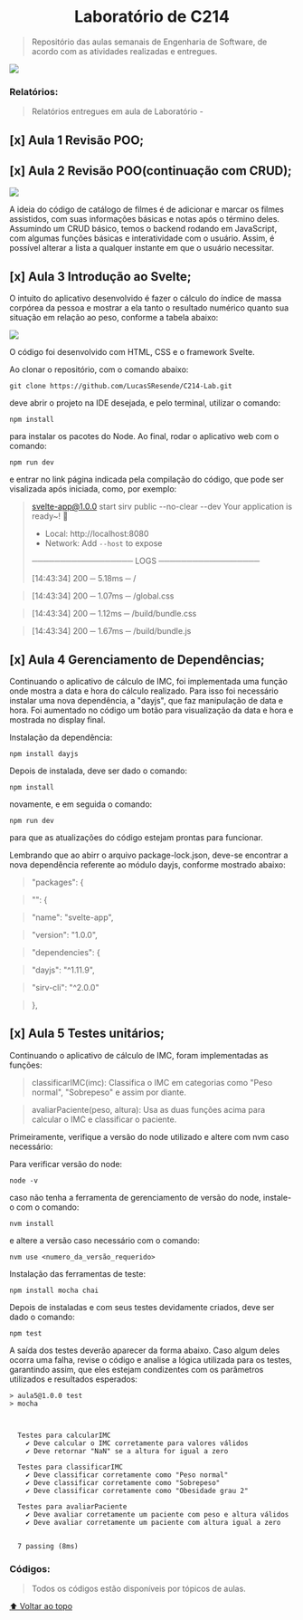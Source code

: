 <h1 align="center">Laboratório de C214</h1>

> Repositório das aulas semanais de Engenharia de Software, de acordo com as atividades realizadas e entregues.

<img src = "https://i0.wp.com/jornal.usp.br/wp-content/uploads/2020/04/20200427_00_computacao_programacao_notebook1.jpg?fit=800%2C420&ssl=1" />

### Relatórios:

> Relatórios entregues em aula de Laboratório -

<h2>
[x] Aula 1 Revisão POO;
</h2>

<h2>[x] Aula 2 Revisão POO(continuação com CRUD);</h2>

<img src = "https://www.ofuxico.com.br/wp-content/uploads/2021/10/painel-com-posteres-filmes-halloween-paramount.jpg" />

A ideia do código de catálogo de filmes é de adicionar e marcar os filmes assistidos, com suas informações básicas e notas após o término deles. Assumindo um CRUD básico, temos o backend rodando em JavaScript, com algumas funções básicas e interatividade com o usuário. Assim, é possível alterar a lista a qualquer instante em que o usuário necessitar.

<h2>[x] Aula 3 Introdução ao Svelte;</h2>

O intuito do aplicativo desenvolvido é fazer o cálculo do índice de massa corpórea da pessoa e mostrar a ela tanto o resultado numérico quanto sua situação em relação ao peso, conforme a tabela abaixo:

<img src = "https://1.bp.blogspot.com/_vTV-kg2ll28/TAheWXZhwuI/AAAAAAAAAh4/5_gkDIlexpo/s320/imc_tabela.gif" />

O código foi desenvolvido com HTML, CSS e o framework Svelte.

Ao clonar o repositório, com o comando abaixo:

```
git clone https://github.com/LucasSResende/C214-Lab.git
```

deve abrir o projeto na IDE desejada, e pelo terminal, utilizar o comando:

```
npm install
```

para instalar os pacotes do Node. Ao final, rodar o aplicativo web com o comando:

```
npm run dev
```

e entrar no link página indicada pela compilação do código, que pode ser visalizada após iniciada, como, por exemplo:

> svelte-app@1.0.0 start
> sirv public --no-clear --dev
> Your application is ready~! 🚀
>
> - Local: http://localhost:8080
> - Network: Add `--host` to expose
>
> ────────────────── LOGS ──────────────────
>
> [14:43:34] 200 ─ 5.18ms ─ /

> [14:43:34] 200 ─ 1.07ms ─ /global.css

> [14:43:34] 200 ─ 1.12ms ─ /build/bundle.css

> [14:43:34] 200 ─ 1.67ms ─ /build/bundle.js

<h2>[x] Aula 4 Gerenciamento de Dependências;</h2>
Continuando o aplicativo de cálculo de IMC, foi implementada uma função onde mostra a data e hora do cálculo realizado. Para isso foi necessário instalar uma nova dependência, a "dayjs", que faz manipulação de data e hora. Foi aumentado no código um botão para visualização da data e hora e mostrada no display final.

Instalação da dependência:

```
npm install dayjs
```

Depois de instalada, deve ser dado o comando:

```
npm install
```

novamente, e em seguida o comando:

```
npm run dev
```

para que as atualizações do código estejam prontas para funcionar.

Lembrando que ao abirr o arquivo package-lock.json, deve-se encontrar a nova dependência referente ao módulo dayjs, conforme mostrado abaixo:

> "packages": {

> "": {

> "name": "svelte-app",

> "version": "1.0.0",

> "dependencies": {

> "dayjs": "^1.11.9",

> "sirv-cli": "^2.0.0"

> },

<h2>[x] Aula 5 Testes unitários;</h2>
Continuando o aplicativo de cálculo de IMC, foram implementadas as funções:

> classificarIMC(imc): Classifica o IMC em categorias como "Peso normal", "Sobrepeso" e assim por diante.

> avaliarPaciente(peso, altura): Usa as duas funções acima para calcular o IMC e classificar o paciente.

Primeiramente, verifique a versão do node utilizado e altere com nvm caso necessário:

Para verificar versão do node:

```
node -v
```

caso não tenha a ferramenta de gerenciamento de versão do node, instale-o com o comando:

```
nvm install
```

e altere a versão caso necessário com o comando:

```
nvm use <numero_da_versão_requerido>
```

Instalação das ferramentas de teste:

```
npm install mocha chai
```

Depois de instaladas e com seus testes devidamente criados, deve ser dado o comando:

```
npm test
```

A saída dos testes deverão aparecer da forma abaixo. Caso algum deles ocorra uma falha, revise o código e analise a lógica utilizada para os testes, garantindo assim, que eles estejam condizentes com os parâmetros utilizados e resultados esperados:

```
> aula5@1.0.0 test
> mocha



  Testes para calcularIMC
    ✔ Deve calcular o IMC corretamente para valores válidos
    ✔ Deve retornar "NaN" se a altura for igual a zero

  Testes para classificarIMC
    ✔ Deve classificar corretamente como "Peso normal"
    ✔ Deve classificar corretamente como "Sobrepeso"
    ✔ Deve classificar corretamente como "Obesidade grau 2"

  Testes para avaliarPaciente
    ✔ Deve avaliar corretamente um paciente com peso e altura válidos
    ✔ Deve avaliar corretamente um paciente com altura igual a zero


  7 passing (8ms)

```

### Códigos:

> Todos os códigos estão disponíveis por tópicos de aulas.

[⬆ Voltar ao topo](#Laboratório-de-C214)<br>
